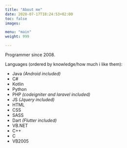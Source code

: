 ```yaml
---
title: "About me"
date: 2020-07-17T18:24:53+02:00
toc: false
images:

menu: "main"
weight: 999

---
```


Programmer since 2008.

Languages (ordered by knowledge/how much i like them):
* Java *(Android included)*
* C#
* Kotlin
* Python
* PHP *(codeigniter and laravel included)*
* JS *(Jquery included)*
* HTML
* CSS
* SASS
* Dart *(Flutter included)*
* VB.NET
* C++
* C
* VB2005